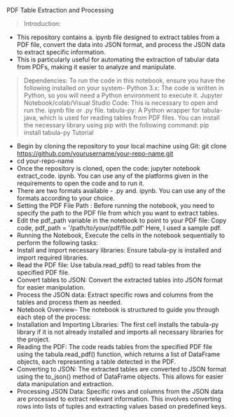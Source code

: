 PDF Table Extraction and Processing
> Introduction:
* This repository contains a. ipynb file designed to extract tables from a PDF file, convert the data into JSON format, and process the JSON data to extract specific information. 
* This is particularly useful for automating the extraction of tabular data from PDFs, making it easier to analyze and manipulate.
> Dependencies:
To run the code in this notebook, ensure you have the following installed on your system-
Python 3.x: The code is written in Python, so you will need a Python environment to execute it.
Jupyter Notebook/colab/Visual Studio Code: This is necessary to open and run the. ipynb file or .py file.
tabula-py: A Python wrapper for tabula-java, which is used for reading tables from PDF files.
You can install the necessary library using pip with the following command:
pip install tabula-py
> Tutorial
* Begin by cloning the repository to your local machine using Git:
git clone https://github.com/yourusername/your-repo-name.git
* cd your-repo-name
* Once the repository is cloned, open the code: 
jupyter notebook extract_code. ipynb. You can use any of the platforms given in the requirements to open the code and to run it. 
* There are two formats available - .py and. ipynb. You can use any of the formats according to your choice. 
* Setting the PDF File Path : 
Before running the notebook, you need to specify the path to the PDF file from which you want to extract tables.
* Edit the pdf_path variable in the notebook to point to your PDF file: Copy code, pdf_path = '/path/to/your/pdf/file.pdf' 
Here, I used a sample pdf.
* Running the Notebook,
Execute the cells in the notebook sequentially to perform the following tasks:
* Install and import necessary libraries: Ensure tabula-py is installed and import required libraries.
* Read the PDF file: Use tabula.read_pdf() to read tables from the specified PDF file.
* Convert tables to JSON: Convert the extracted tables into JSON format for easier manipulation.
* Process the JSON data: Extract specific rows and columns from the tables and process them as needed.
* Notebook Overview-
The notebook is structured to guide you through each step of the process:
* Installation and Importing Libraries: The first cell installs the tabula-py library if it is not already installed and imports all necessary libraries for the project.
* Reading the PDF: The code reads tables from the specified PDF file using the tabula.read_pdf() function, which returns a list of DataFrame objects, each representing a table detected in the PDF.
* Converting to JSON: The extracted tables are converted to JSON format using the to_json() method of DataFrame objects. This allows for easier data manipulation and extraction.
* Processing JSON Data: Specific rows and columns from the JSON data are processed to extract relevant information. This involves converting rows into lists of tuples and extracting values based on predefined keys.

